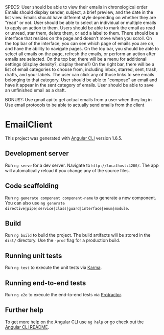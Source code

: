 SPECS:
User should be able to view their emails in chronological order
Emails should display sender, subject, a brief preview, and the date in the list view.
Emails should have different style depending on whether they are "read" or not.
User should be able to select an individual or multiple emails to apply an action to them.
Users should be able to mark the email as read or unread, star them, delete them, or add a label to them.
There should be a interface that resides on the page and doesn't move when you scroll.
On the top bar of the interface, you can see which page of emails you are on, and have the ability to navigate pages.
On the top bar, you should be able to select  all emails on the page, refresh the emails, or perform an action after emails are selected.
On the top bar, there will be a menu for additional settings (display density?, display theme?)
On the right bar, there will be a list of email categories to choose from, including inbox, starred, sent, trash, drafts, and your labels.
The user can click any of those links to see emails belonging to that category.
User should be able to "compose" an email and have it appear in the sent category of emails.
User should be able to save an unfinished email as a draft.

BONUS?:
Use gmail api to get actual emails from a user when they log in
Use email protocols to be able to actually send emails from the client


# EmailClient

This project was generated with [Angular CLI](https://github.com/angular/angular-cli) version 1.6.5.

## Development server

Run `ng serve` for a dev server. Navigate to `http://localhost:4200/`. The app will automatically reload if you change any of the source files.

## Code scaffolding

Run `ng generate component component-name` to generate a new component. You can also use `ng generate directive|pipe|service|class|guard|interface|enum|module`.

## Build

Run `ng build` to build the project. The build artifacts will be stored in the `dist/` directory. Use the `-prod` flag for a production build.

## Running unit tests

Run `ng test` to execute the unit tests via [Karma](https://karma-runner.github.io).

## Running end-to-end tests

Run `ng e2e` to execute the end-to-end tests via [Protractor](http://www.protractortest.org/).

## Further help

To get more help on the Angular CLI use `ng help` or go check out the [Angular CLI README](https://github.com/angular/angular-cli/blob/master/README.md).
